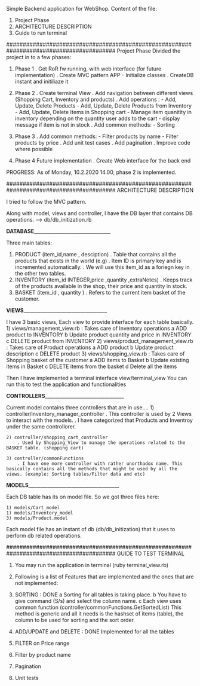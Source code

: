 Simple Backend application for WebShop.
Content of the file:

1) Project Phase
2) ARCHITECTURE DESCRIPTION
3) Guide to run terminal

######################################################################################### Project Phase
Divided the project in to  a few phases:

1) Phase 1
    . Get RoR fw running, with web interface (for future implementation)
    . Create MVC pattern APP
        - Initialize classes
    . CreateDB instant and initiliaze it
2) Phase 2
    . Create terminal View
    . Add navigation between different views (Shopping Cart, Inventory and products)
    . Add operations :
        - Add, Update, Delete Products
        - Add, Update, Delete Products from Inventory
        - Add, Update, Delete Items in Shopping cart
              - Manage item quanitity in inventory depending on the quantity user adds to the cart
              - display message if item is not in stock
    . Add common methods:
          - Sorting
3) Phase 3
    . Add common methods:
          - Filter products by name
          - Filter products by price
    . Add unit test cases
    . Add pagination
    . Improve code where possible

4) Phase 4 Future implementation
    . Create Web interface for the back end


PROGRESS: As of Monday, 10.2.2020 14.00, phase 2 is implemented.

######################################################################################### ARCHITECTURE DESCRIPTION

I tried to follow the MVC pattern.

Along with model, views and controller, I have the DB layer that contains DB operations.
    --> db/db_initization.rb


__________________DATABASE__________________________________________________

Three main tables:
1) PRODUCT    (item_id,name , desciption)
  . Table that contains all the products that exists in the world (e.g)
  . Item ID is primary key and is incremented automatically.
  . We will use this item_id as a foriegn key in the other two tables.
2) INVENTORY  (item_id INTEGER,price ,quantity  ,extraNotes)
  . Keeps track of the
        products available in the shop,
        their price and
        quantity in stock.
3) BASKET     (item_id , quantity )
    . Refers to the current item basket of the customer.

__________________VIEWS_____________________________________________________

I have 3 basic views, Each view to provide interface for each table basically.
    1) views/management_view.rb : Takes care of Inventory operations
        a ADD product to INVENTORY
        b Update product quantity and price in INVENTORY
        c DELETE product from INVENTORY
    2) views/product_management_view.rb : Takes care of Product operations
        a ADD product
        b Update product description
        c DELETE product
    3) views/shopping_view.rb : Takes care of Shopping basket of the customer
        a ADD items to Basket
        b Update existing items in Basket
        c DELETE items from the basket
        d Delete all the items

Then I have implemented a terminal interface view/terminal_view
You can run this to test the application and functionalities


__________________CONTROLLERS___________________________________________________

Current model contains three controllers that are in use....
    1) controller/inventory_manager_controller
        . This controller is used by 2 Views to interact with the models.
        . I have categorized that Products and Inventroy under the same controllorer.

    2) controller/shopping_cart_controller
        . Used by Shopping_View to manage the operations related to the BASKET table. (shopping cart)

    3) controller/commonFunctions
        . I have one more controller with rather unorthadox name. This basically contains all the methods that might be used by all the views. (example: Sorting tables/Filter data and etc)

__________________MODELS________________________________________________________

Each DB table has its on model file. So we got three files here:

    1) models/Cart_model
    1) models/Inventory_model
    3) models/Product.model

Each model file has an instant of db (db/db_initization) that it uses to perform db related operations.



######################################################################################### GUIDE TO TEST TERMINAL


1) You may run the application in terminal (ruby terminal_view.rb)
2) Following is a list of Features that are implemented and the ones that are not implemented:

  1) SORTING                                        : DONE
      a Sorting for all tables is taking place.
      b You have to give command (S/s) and select the column name.
      c Each view uses common function (controller/commonFunctions.GetSortedList)
        This method is generic and all it needs is the hashset of items (table), the column to be used for sorting and the sort order.
  2) ADD/UPDATE and DELETE                           : DONE
      Implemented for all the tables
  3) FILTER on Price range

  4) Filter by product name

  5) Pagination

  6) Unit tests


